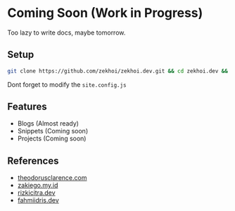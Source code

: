 # Coming Soon (Work in Progress)

Too lazy to write docs, maybe tomorrow.

## Setup

```bash
git clone https://github.com/zekhoi/zekhoi.dev.git && cd zekhoi.dev && yarn install
```

Dont forget to modify the `site.config.js`

## Features

- Blogs (Almost ready)
- Snippets (Coming soon)
- Projects (Coming soon)

## References

- [theodorusclarence.com](https://theodorusclarence.com/)
- [zakiego.my.id](https://zakiego.my.id/)
- [rizkicitra.dev](https://rizkicitra.dev/)
- [fahmiidris.dev](https://www.fahmiidris.dev/)
